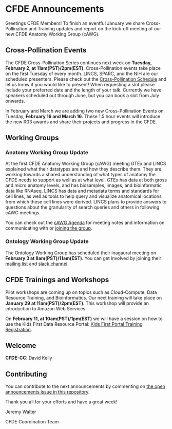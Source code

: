 # CFDE Announcements

Greetings CFDE Members! To finish an eventful January we share Cross-Pollination and Training updates and report on the kick-off meeting of our new CFDE Anatomy Working Group (cAWG).

## Cross-Pollination Events

The CFDE Cross-Pollination Series continues next week on **Tuesday, February 2, at 11am(PST)/2pm(EST)**. Cross-Pollination events take place on the first Tuesday of every month. LINCS, SPARC, and the NIH are our scheduled presenters. Please check out the [Cross-Pollination Schedule](https://docs.google.com/spreadsheets/d/1hQAeOLkivUZZnwZ_KxfGw3neezMaWbrPk9nnFiKfQGA/edit?usp=sharing) and let us know if you would like to present! When requesting a slot please include your preferred date and the length of your talk. Currently we have speakers scheduled out through June, but you can book a slot from July onwards.

In February and March we are adding two new Cross-Pollination Events on Tuesday, **February 16 and March 16**. These 1.5 hour events will introduce the new R03 awards and share their projects and progress in the CFDE.

## Working Groups

### Anatomy Working Group Update

At the first CFDE Anatomy Working Group (cAWG) meeting GTEx and LINCS explained what their datatypes are and how they describe them. They are working towards a shared understanding of what types of anatomy the CFDE needs to support as well as at what level. GTEx has data at both gross and micro anatomy levels, and has biosamples, images, and bioinformatic data like RNAseq. LINCS has data and metadata terms and standards for cell lines, as well as tools to help query and visualize anatomical locations from which these cell lines were derived. LINCS plans to provide answers to questions about the granularity of search queries and others in following cAWG meetings.

You can check out the [cAWG Agenda](https://docs.google.com/document/d/1K5L9WllqaABbr4MGO21ogDELyvtpVrD31wbvSNhx6ys/edit?usp=sharing) for meeting notes and information on communicating with or [joining the group](https://crosspollinationevents.groups.io/g/AnatomyWorkingGroup).

### Ontology Working Group Update

The Ontology Working Group has scheduled their inagaural meeting on **February 3 at 8am(PST)/11am(EST)**. You can get involved by joining their [mailing list](https://crosspollinationevents.groups.io/g/OntologyWorkingGroup) and [slack channel](https://cfdeworkspace.slack.com/archives/C01GP14DLJX.). 

## CFDE Trainings and Workshops

Pilot workshops are coming up on topics such as Cloud-Compute, Data Resource Training, and Bioinformatics. Our next training will take place on **January 29 at 11am(PST)/2pm(EST)**. This workshop will provide an introduction to Amazon Web Services. 

On **February 11, at 10am(PST)/1pm(EST)** we will have a session on how to use the Kids First Data Resource Portal: [Kids First Portal Training Registration](https://t.co/WSrqKWvqi1?amp=1).

## Welcome

**CFDE-CC**: David Kelly

## Contributing

You can contribute to the next announcements by commenting on [the open announcements issue in this repository](https://github.com/nih-cfde/announcements/issues?utf8=%E2%9C%93&q=is%3Aissue+is%3Aopen+Announcements).

Thank you all for your efforts and have a great week!

Jeremy Walter

CFDE Coordination Team
